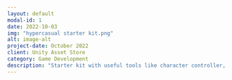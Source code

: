 ```yaml
---
layout: default
modal-id: 1
date: 2022-10-03
img: "hypercasual starter kit.png"
alt: image-alt
project-date: October 2022
client: Unity Asset Store
category: Game Development
description: "Starter kit with useful tools like character controller, item modifier, inventory, save system and more... [Unity Asset Store](https://assetstore.unity.com/preview/234142/741627)"
---
```


